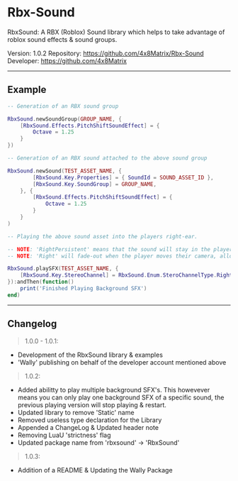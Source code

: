 # Rbx-Sound
RbxSound: A RBX (Roblox) Sound library which helps to take advantage of roblox sound effects & sound groups.

Version: 1.0.2
Repository: https://github.com/4x8Matrix/Rbx-Sound
Developer: https://github.com/4x8Matrix

---

## Example

```lua
-- Generation of an RBX sound group

RbxSound.newSoundGroup(GROUP_NAME, {
	[RbxSound.Effects.PitchShiftSoundEffect] = {
		Octave = 1.25
	}
})
```

```lua
-- Generation of an RBX sound attached to the above sound group

RbxSound.newSound(TEST_ASSET_NAME, {
		[RbxSound.Key.Properties] = { SoundId = SOUND_ASSET_ID },
		[RbxSound.Key.SoundGroup] = GROUP_NAME,
	}, {
		[RbxSound.Effects.PitchShiftSoundEffect] = {
			Octave = 1.25
		}
	}
)
```

```lua
-- Playing the above sound asset into the players right-ear.

-- NOTE: 'RightPersistent' means that the sound will stay in the players right-ear given movement of the camera.
-- NOTE: 'Right' will fade-out when the player moves their camera, allowing the SFX to be much more interactive.

RbxSound.playSFX(TEST_ASSET_NAME, {
	[RbxSound.Key.StereoChannel] = RbxSound.Enum.SteroChannelType.RightPersistent
}):andThen(function()
	print('Finished Playing Background SFX')
end)
```

---

## Changelog
> 1.0.0 - 1.0.1:
- Development of the RbxSound library & examples
- 'Wally' publishing on behalf of the developer account mentioned above
    
> 1.0.2:
- Added abilitty to play multiple background SFX's. This howevever means you can only play one background SFX of a specific sound, the previous playing version will stop playing & restart.
- Updated library to remove 'Static' name
- Removed useless type declaration for the Library
- Appended a ChangeLog & Updated header note
- Removing LuaU 'strictness' flag
- Updated package name from 'rbxsound' -> 'RbxSound'

> 1.0.3:
- Addition of a README & Updating the Wally Package
